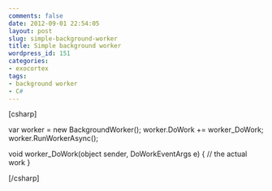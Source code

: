 ```yaml
---
comments: false
date: 2012-09-01 22:54:05
layout: post
slug: simple-background-worker
title: Simple background worker
wordpress_id: 151
categories:
- exocortex
tags:
- background worker
- C#
---
```


[csharp]

var worker = new BackgroundWorker();
            worker.DoWork += worker_DoWork;
            worker.RunWorkerAsync();

void worker_DoWork(object sender, DoWorkEventArgs e)
        {
            // the actual work
        }

[/csharp]
